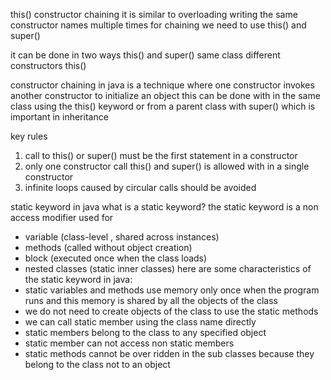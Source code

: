this()
constructor chaining it is similar to overloading
writing the same constructor names multiple times
for chaining we need to use this() and super()

it can be done in two ways this() and super()
same class different constructors this()

constructor chaining in java is a technique where one constructor invokes another constructor to initialize an object this can be done with in the same class using the this() keyword or from a parent class with super() which is important in inheritance


key rules
1. call to this() or super() must be the first statement in a constructor
2. only one constructor call this() and super() is allowed with in a single constructor
3. infinite loops caused by circular calls should be avoided


static keyword in java
what is a static keyword?
the static keyword is a non access modifier used for 
- variable (class-level , shared across instances)
- methods (called without object creation)
- block (executed once when the class loads)
- nested classes (static inner classes)
here are some characteristics of the static keyword in java:
- static variables and methods use memory only once when the program runs and this memory is shared by all the objects of the class
- we do not need to create objects of the class to use the static methods 
- we can call static member using  the class name directly 
- static members belong to the class to any specified object 
- static member can not access non static members
- static methods cannot be over ridden in the sub classes because they belong to the class not to an object
